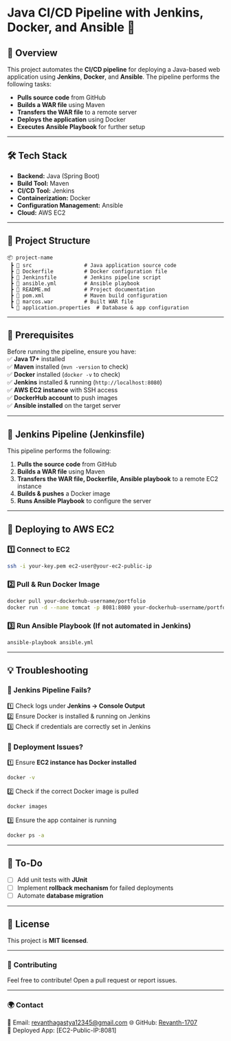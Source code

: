 
# **Java CI/CD Pipeline with Jenkins, Docker, and Ansible** 🚀  

## **📌 Overview**  
This project automates the **CI/CD pipeline** for deploying a Java-based web application using **Jenkins**, **Docker**, and **Ansible**. The pipeline performs the following tasks:  
- **Pulls source code** from GitHub  
- **Builds a WAR file** using Maven  
- **Transfers the WAR file** to a remote server  
- **Deploys the application** using Docker  
- **Executes Ansible Playbook** for further setup  

---

## **🛠️ Tech Stack**  
- **Backend:** Java (Spring Boot)  
- **Build Tool:** Maven  
- **CI/CD Tool:** Jenkins  
- **Containerization:** Docker  
- **Configuration Management:** Ansible  
- **Cloud:** AWS EC2  

---

## **📂 Project Structure**  
```
📦 project-name
 ┣ 📂 src                 # Java application source code
 ┣ 📜 Dockerfile          # Docker configuration file
 ┣ 📜 Jenkinsfile         # Jenkins pipeline script
 ┣ 📜 ansible.yml         # Ansible playbook
 ┣ 📜 README.md           # Project documentation
 ┣ 📜 pom.xml             # Maven build configuration
 ┣ 📜 marcos.war          # Built WAR file
 ┗ 📜 application.properties  # Database & app configuration
```

---

## **🚀 Prerequisites**  
Before running the pipeline, ensure you have:  
✅ **Java 17+** installed  
✅ **Maven** installed (`mvn -version` to check)  
✅ **Docker** installed (`docker -v` to check)  
✅ **Jenkins** installed & running (`http://localhost:8080`)  
✅ **AWS EC2 instance** with SSH access  
✅ **DockerHub account** to push images  
✅ **Ansible installed** on the target server  

---

## **📝 Jenkins Pipeline (Jenkinsfile)**  
This pipeline performs the following:  
1. **Pulls the source code** from GitHub  
2. **Builds a WAR file** using Maven  
3. **Transfers the WAR file, Dockerfile, Ansible playbook** to a remote EC2 instance  
4. **Builds & pushes** a Docker image  
5. **Runs Ansible Playbook** to configure the server  

---

## **🚀 Deploying to AWS EC2**  

### **1️⃣ Connect to EC2**  
```bash
ssh -i your-key.pem ec2-user@your-ec2-public-ip
```

### **2️⃣ Pull & Run Docker Image**  
```bash
docker pull your-dockerhub-username/portfolio
docker run -d --name tomcat -p 8081:8080 your-dockerhub-username/portfolio
```

### **3️⃣ Run Ansible Playbook** (If not automated in Jenkins)  
```bash
ansible-playbook ansible.yml
```



---

## **💡 Troubleshooting**  

### **🔴 Jenkins Pipeline Fails?**  
1️⃣ Check logs under **Jenkins → Console Output**  
2️⃣ Ensure Docker is installed & running on Jenkins  
3️⃣ Check if credentials are correctly set in Jenkins  

### **🔴 Deployment Issues?**  
1️⃣ Ensure **EC2 instance has Docker installed**  
```bash
docker -v
```
2️⃣ Check if the correct Docker image is pulled  
```bash
docker images
```
3️⃣ Ensure the app container is running  
```bash
docker ps -a
```

---

## **📝 To-Do**  
- [ ] Add unit tests with **JUnit**  
- [ ] Implement **rollback mechanism** for failed deployments  
- [ ] Automate **database migration**  

---

## **📜 License**  
This project is **MIT licensed**.  

---

### 🎯 **Contributing**  
Feel free to contribute! Open a pull request or report issues.  

---

### **🌍 Contact**  
📧 Email: revanthagastya12345@gmail.com 
🌐 GitHub: [Revanth-1707](https://github.com/Revanth-1707)  
🚀 Deployed App: [EC2-Public-IP:8081]  
